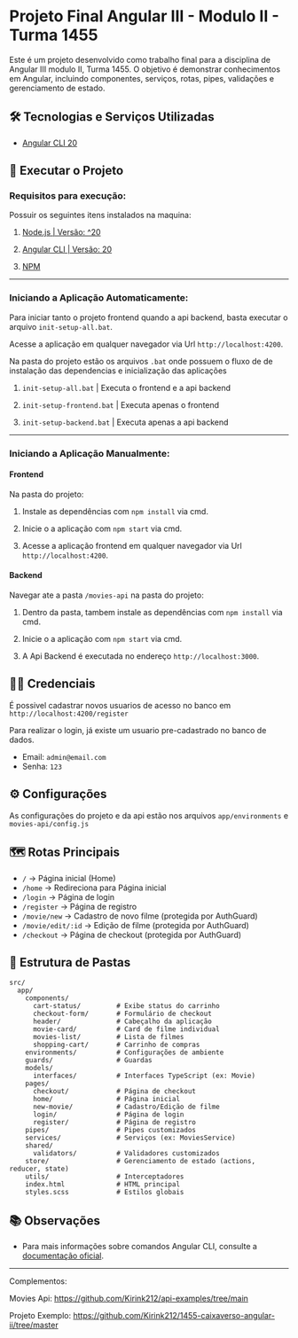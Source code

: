 # Projeto Final Angular III - Modulo II - Turma 1455

Este é um projeto desenvolvido como trabalho final para a disciplina de Angular III modulo II, Turma 1455. O objetivo é demonstrar conhecimentos em Angular, incluindo componentes, serviços, rotas, pipes, validações e gerenciamento de estado.

## 🛠️ Tecnologias e Serviços Utilizadas

- [Angular CLI 20](https://github.com/angular/angular-cli)

## 🚀 Executar o Projeto

### Requisitos para execução:

Possuir os seguintes itens instalados na maquina:

1. [Node.js | Versão: ^20](https://nodejs.org/pt/download)

2. [Angular CLI | Versão: 20](https://v16.angular.io/docs)

3. [NPM](https://www.npmjs.com/package/npm?activeTab=versions)
 
---
 
### Iniciando a Aplicação Automaticamente:

Para iniciar tanto o projeto frontend quando a api backend, basta executar o arquivo `init-setup-all.bat`.  

Acesse a aplicação em qualquer navegador via Url  `http://localhost:4200`.
 
Na pasta do projeto estão os arquivos `.bat` onde possuem o fluxo de de instalação das dependencias e inicialização das aplicações

1. `init-setup-all.bat` | Executa o frontend e a api backend

2. `init-setup-frontend.bat` | Executa apenas o frontend

3. `init-setup-backend.bat` | Executa apenas a api backend
 
---
 
### Iniciando a Aplicação Manualmente: 

#### Frontend
Na pasta do projeto:

1. Instale as dependências com `npm install` via cmd.

2. Inicie o a aplicação com `npm start` via cmd.

3. Acesse a aplicação frontend em qualquer navegador via Url  `http://localhost:4200`.

#### Backend
Navegar ate a pasta `/movies-api` na pasta do projeto:

1. Dentro da pasta, tambem instale as dependências com `npm install` via cmd.

2. Inicie o a aplicação com `npm start` via cmd.

3. A Api Backend é executada no endereço  `http://localhost:3000`.

## 🙍‍♂️ Credenciais
É possivel cadastrar novos usuarios de acesso no banco em `http://localhost:4200/register`

Para realizar o login, já existe um usuario pre-cadastrado no banco de dados.
- Email: `admin@email.com`
- Senha: `123` 


## ⚙️ Configurações
As configurações do projeto e da api estão nos arquivos `app/environments` e `movies-api/config.js`


## 🗺️ Rotas Principais

- `/`                → Página inicial (Home)
- `/home`            → Redireciona para Página inicial
- `/login`           → Página de login
- `/register`        → Página de registro
- `/movie/new`       → Cadastro de novo filme (protegida por AuthGuard)
- `/movie/edit/:id`  → Edição de filme (protegida por AuthGuard)
- `/checkout`        → Página de checkout (protegida por AuthGuard)

## 📁 Estrutura de Pastas

```plaintext
src/
  app/
    components/
      cart-status/         # Exibe status do carrinho
      checkout-form/       # Formulário de checkout
      header/              # Cabeçalho da aplicação
      movie-card/          # Card de filme individual
      movies-list/         # Lista de filmes
      shopping-cart/       # Carrinho de compras
    environments/          # Configurações de ambiente
    guards/                # Guardas
    models/
      interfaces/          # Interfaces TypeScript (ex: Movie)
    pages/
      checkout/            # Página de checkout
      home/                # Página inicial
      new-movie/           # Cadastro/Edição de filme
      login/               # Página de login
      register/            # Página de registro
    pipes/                 # Pipes customizados
    services/              # Serviços (ex: MoviesService)
    shared/
      validators/          # Validadores customizados
    store/                 # Gerenciamento de estado (actions, reducer, state)
    utils/                 # Interceptadores
    index.html             # HTML principal
    styles.scss            # Estilos globais
```

## 📚 Observações

- Para mais informações sobre comandos Angular CLI, consulte a [documentação oficial](https://angular.dev/tools/cli).

---
Complementos:

Movies Api:
https://github.com/Kirink212/api-examples/tree/main

Projeto Exemplo:
https://github.com/Kirink212/1455-caixaverso-angular-ii/tree/master
